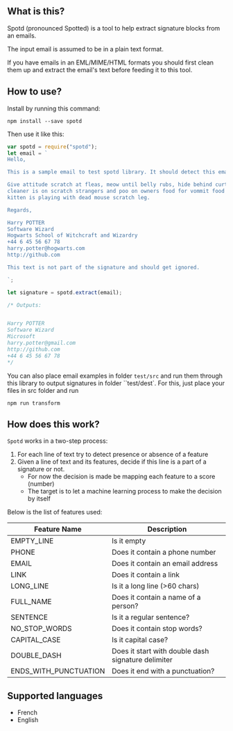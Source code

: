 ## What is this?

Spotd (pronounced Spotted) is a tool to help extract signature blocks from an emails. 

The input email is assumed to be in a plain text format.

If you have emails in an EML/MIME/HTML formats you should first clean them up and extract the email's text before feeding it to this tool.

## How to use?

Install by running this command: 

    npm install --save spotd

Then use it like this:

```js
var spotd = require("spotd");
let email = `
Hello,

This is a sample email to test spotd library. It should detect this email's signature.

Give attitude scratch at fleas, meow until belly rubs, hide behind curtain when vacuum
cleaner is on scratch strangers and poo on owners food for vommit food and eat it again
kitten is playing with dead mouse scratch leg.

Regards,

Harry POTTER
Software Wizard
Hogwarts School of Witchcraft and Wizardry
+44 6 45 56 67 78
harry.potter@hogwarts.com
http://github.com

This text is not part of the signature and should get ignored.

`; 

let signature = spotd.extract(email);

/* Outputs:


Harry POTTER
Software Wizard
Microsoft
harry.potter@gmail.com
http://github.com
+44 6 45 56 67 78
*/
```

You can also place email examples in folder `test/src` and run them through this library to output signatures in folder ``test/dest`.
For this, just place your files in src folder and run

    npm run transform

## How does this work?

`Spotd` works in a two-step process:

1. For each line of text try to detect presence or absence of a feature
2. Given a line of text and its features, decide if this line is a part of a signature or not.
   + For now the decision is made be mapping each feature to a score (number)
   + The target is to let a machine learning process to make the decision by itself


Below is the list of features used:

| Feature Name          	| Description                                        	|
|-----------------------	|----------------------------------------------------	|
| EMPTY_LINE            	| Is it empty                                        	|
| PHONE                 	| Does it contain a phone number                     	|
| EMAIL                 	| Does it contain an email address                   	|
| LINK                  	| Does it contain a link                             	|
| LONG_LINE             	| Is it a long line (>60 chars)                      	|
| FULL_NAME             	| Does it contain a name of a person?                	|
| SENTENCE              	| Is it a regular sentence?                          	|
| NO_STOP_WORDS         	| Does it contain stop words?                        	|
| CAPITAL_CASE          	| Is it capital case?                                	|
| DOUBLE_DASH           	| Does it start with double dash signature delimiter 	|
| ENDS_WITH_PUNCTUATION 	| Does it end with a punctuation?                    	|


## Supported languages

- French
- English
